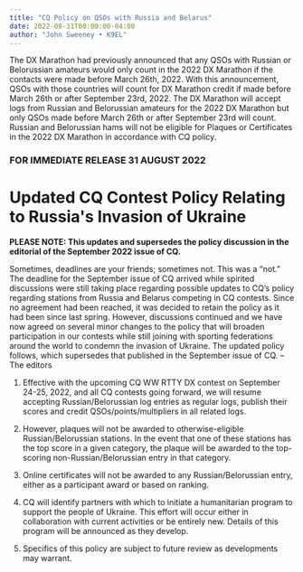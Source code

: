 ```yaml
---
title: "CQ Policy on QSOs with Russia and Belarus"
date: 2022-08-31T00:00:00-04:00
author: "John Sweeney • K9EL"
---
```


The DX Marathon had previously announced that any QSOs with Russian or Belorussian amateurs would only count in the 2022 DX Marathon if the contacts were made before March 26th, 2022. With this announcement, QSOs with those countries will count for DX Marathon credit if made before March 26th or after September 23rd, 2022. The DX Marathon will accept logs from Russian and Belorussian amateurs for the 2022 DX Marathon but only QSOs made before March 26th or after September 23rd will count. Russian and Belorussian hams will not be eligible for Plaques or Certificates in the 2022 DX Marathon in accordance with CQ policy.

<div class='insert'>

### FOR IMMEDIATE RELEASE 31 AUGUST 2022

# Updated CQ Contest Policy Relating to Russia's Invasion of Ukraine

**PLEASE NOTE: This updates and supersedes the policy discussion in the editorial of the September 2022 issue of CQ.**

Sometimes, deadlines are your friends; sometimes not. This was a “not.” The deadline for the September issue of CQ arrived while spirited discussions were still taking place regarding possible updates to CQ’s policy regarding stations from Russia and Belarus competing in CQ contests. Since no agreement had been reached, it was decided to retain the policy as it had been since last spring. However, discussions continued and we have now agreed on several minor changes to the policy that will broaden participation in our contests while still joining with sporting federations around the world to condemn the invasion of Ukraine. The updated policy follows, which supersedes that published in the September issue of CQ. – The editors



1) Effective with the upcoming CQ WW RTTY DX contest on September 24-25, 2022, and all CQ contests going forward, we will resume accepting Russian/Belorussian log entries as regular logs, publish their scores and credit QSOs/points/multipliers in all related logs.



2) However, plaques will not be awarded to otherwise-eligible Russian/Belorussian stations. In the event that one of these stations has the top score in a given category, the plaque will be awarded to the top-scoring non-Russian/Belorussian entry in that category.



3) Online certificates will not be awarded to any Russian/Belorussian entry, either as a participant award or based on ranking.



4) CQ will identify partners with which to initiate a humanitarian program to support the people of Ukraine. This effort will occur either in collaboration with current activities or be entirely new. Details of this program will be announced as they develop.



5) Specifics of this policy are subject to future review as developments may warrant.

</div>
